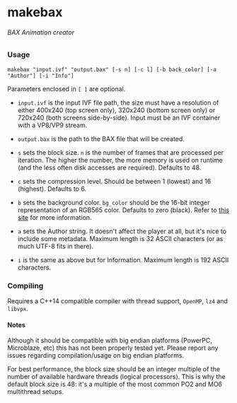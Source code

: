 # makebax

###### BAX Animation creator

### Usage

`makebax "input.ivf" "output.bax" [-s n] [-c l] [-b back_color] [-a "Author"] [-i "Info"]`

Parameters enclosed in `[ ]` are optional.

 - `input.ivf` is the input IVF file path, the size must have a resolution of either 400x240 (top screen only), 320x240 (bottom screen only) or 720x240 (both screens side-by-side). Input must be an IVF container with a VP8/VP9 stream.

 - `output.bax` is the path to the BAX file that will be created.

 - `s` sets the block size. `n` is the number of frames that are processed per iteration. The higher the number, the more memory is used on runtime (and the less often disk accesses are required). Defaults to 48.

 - `c` sets the compression level. Should be between 1 (lowest) and 16 (highest). Defaults to 6.

 - `b` sets the background color. `bg_color` should be the 16-bit integer representation of an RGB565 color. Defaults to zero (black). Refer to [this site](http://www.barth-dev.de/online/rgb565-color-picker/) for more information.

 - `a` sets the Author string. It doesn't affect the player at all, but it's nice to include some metadata. Maximum length is 32 ASCII characters (or as much UTF-8 fits in there).

 - `i` is the same as above but for Information. Maximum length is 192 ASCII characters.


### Compiling

Requires a C++14 compatible compiler with thread support, `OpenMP`, `lz4` and `libvpx`.


#### Notes

Although it should be compatible with big endian platforms (PowerPC, Microblaze, etc) this has not been properly tested yet. Please report any issues regarding compilation/usage on big endian platforms.

For best performance, the block size should be an integer multiple of the number of available hardware threads (logical processors). This is why the default block size is 48: it's a multiple of the most common PO2 and MO6 multithread setups.
